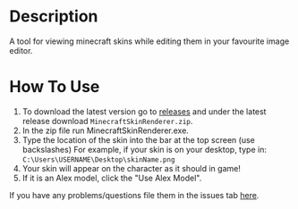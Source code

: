 Description
===========
A tool for viewing minecraft skins while editing them in your favourite image editor.

How To Use
==========
1. To download the latest version go to [releases](https://github.com/JordanSlater/MinecraftSkinRenderer/releases) and under the latest release download `MinecraftSkinRenderer.zip`.
2. In the zip file run MinecraftSkinRenderer.exe.
3. Type the location of the skin into the bar at the top screen (use backslashes)
For example, if your skin is on your desktop, type in: `C:\Users\USERNAME\Desktop\skinName.png`
4. Your skin will appear on the character as it should in game!
5. If it is an Alex model, click the "Use Alex Model".

If you have any problems/questions file them in the issues tab [here](https://github.com/JordanSlater/MinecraftSkinRenderer/issues).

